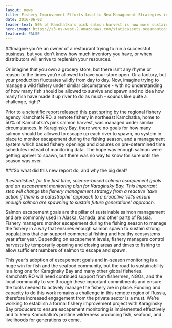 ```yaml
---
layout: news
title: Fishery Improvement Efforts Lead to New Management Strategies in Kamchatka
date: 2016-06-02
teaser-text: 50% of Kamchatka's pink salmon harvest is now more sustainably managed, a huge win for fish and the seafood community.
hero-image: https://s3-us-west-2.amazonaws.com/staticassets.oceanoutcomes.org/news+and+analysis/hero+images/new-fishery-management-kamchatka-hero.jpg
featured: FALSE
---
```

##Imagine you’re an owner of a restaurant trying to run a successful business, but you don’t know how much inventory you have, or when distributors will arrive to replenish your resources. 

Or imagine that you own a grocery store, but there isn’t any rhyme or reason to the times you’re allowed to have your store open. Or a factory, but your production fluctuates wildly from day to day. Now, imagine trying to manage a wild fishery under similar circumstance - with no understanding of how many fish should be allowed to survive and spawn and no idea how many fish have made it up river to do as much - sounds like quite a challenge, right?

Prior to a <a href="https://s3-us-west-2.amazonaws.com/staticassets.oceanoutcomes.org/supporting+documents/Karaginsky-Bay-Report-(IN+RUSSIAN)-2016.pdf" target="_blank">scientific report released this past spring</a> by the regional fishery agency KamchatNIRO, a remote fishery in northeast Kamchatka, home to 50% of Kamchatka’s pink salmon harvest, was managed under similar circumstances. In Karaginsky Bay, there were no goals for how many salmon should be allowed to escape up each river to spawn, no system in place to monitor escapement during the fishing season, and a management system which based fishery openings and closures on pre-determined time schedules instead of monitoring data. The hope was enough salmon were getting upriver to spawn, but there was no way to know for sure until the season was over.

###So what did this new report do, and why the big deal? 

*It established, for the first time, science-based salmon escapement goals and an escapement monitoring plan for Karaginsky Bay. This important step will change the fishery management strategy from a reactive ‘take action if there is a catastrophe’ approach to a proactive ‘let’s ensure enough salmon are spawning to sustain future generations’ approach.*

Salmon escapement goals are the pillar of sustainable salmon management and are commonly used in Alaska, Canada, and other parts of Russia. Fishery managers monitor escapement during the fishing season to manage the fishery in a way that ensures enough salmon spawn to sustain strong populations that can support commercial fishing and healthy ecosystems year after year. Depending on escapement levels, fishery managers control harvests by temporarily opening and closing areas and times to fishing to allow sufficient numbers of salmon to escape and spawn.

This year’s adoption of escapement goals and in-season monitoring is a huge win for fish and the seafood community, but the road to sustainability is a long one for Karaginsky Bay and many other global fisheries. KamchatNIRO will need continued support from fishermen, NGOs, and the local community to see through these important commitments and ensure the tools needed to actively manage the fishery are in place. Funding and capacity to do this work remains a challenge in this remote region of Russia, therefore increased engagement from the private sector is a must. We’re working to establish a formal fishery improvement project with Karaginsky Bay producers to ensure escapement monitoring is implemented effectively and to  keep Kamchatka’s pristine wilderness producing fish, seafood, and livelihoods for generations to come.
